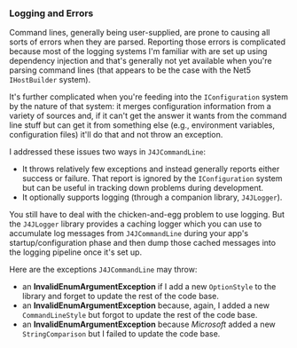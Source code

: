 ### Logging and Errors

Command lines, generally being user-supplied, are prone to causing all sorts of 
errors when they are parsed. Reporting those errors is complicated because
most of the logging systems I'm familiar with are set up using dependency injection
and that's generally not yet available when you're parsing command lines (that
appears to be the case with the Net5 `IHostBuilder` system).

It's further complicated when you're feeding into the `IConfiguration` system by
the nature of that system: it merges configuration information from a variety of
sources and, if it can't get the answer it wants from the command line stuff but
can get it from something else (e.g., environment variables, configuration files)
it'll do that and not throw an exception.

I addressed these issues two ways in `J4JCommandLine`:
- It throws relatively few exceptions and instead generally reports either 
success or failure. That report is ignored by the `IConfiguration` system but can 
be useful in tracking down problems during development.
- It optionally supports logging (through a companion library, `J4JLogger`).

You still have to deal with the chicken-and-egg problem to use logging. But the
`J4JLogger` library provides a caching logger which you can use to accumulate
log messages from `J4JCommandLine` during your app's startup/configuration phase and
then dump those cached messages into the logging pipeline once it's set up.

Here are the exceptions `J4JCommandLine` may throw:
- an **InvalidEnumArgumentException** if I add a new `OptionStyle` to the library 
and forget to update the rest of the code base.
- an **InvalidEnumArgumentException** because, again, I added a new 
`CommandLineStyle` but forgot to update the rest of the code base.
- an **InvalidEnumArgumentException** because *Microsoft* added a new 
`StringComparison` but I failed to update the code base.
